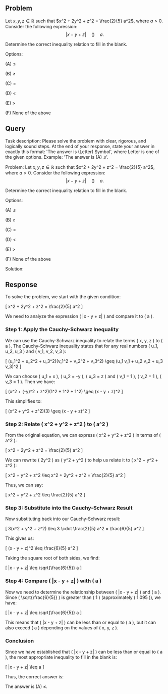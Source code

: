## Problem

Let $x, y, z \in \mathbb{R}$ such that $x^2 + 2y^2 + z^2 = \frac{2}{5} a^2$, where $a > 0$. Consider the following expression:
$$
|x - y + z| \quad () \quad a.
$$

Determine the correct inequality relation to fill in the blank.

Options:

(A) $\leq$ 

(B) $\geq$

(C) $=$ 

(D) $<$

(E) $>$

(F) None of the above

## Query

Task description: Please solve the problem with clear, rigorous, and logically sound steps. At the end of your response, state your answer in exactly this format: 'The answer is (Letter) Symbol', where Letter is one of the given options. Example: 'The answer is (A) $\leq$'.

Problem: Let $x, y, z \in \mathbb{R}$ such that $x^2 + 2y^2 + z^2 = \frac{2}{5} a^2$, where $a > 0$. Consider the following expression:
$$
|x - y + z| \quad () \quad a.
$$

Determine the correct inequality relation to fill in the blank.

Options:

(A) $\leq$ 

(B) $\geq$

(C) $=$ 

(D) $<$

(E) $>$

(F) None of the above

Solution:

## Response

To solve the problem, we start with the given condition:

\[
x^2 + 2y^2 + z^2 = \frac{2}{5} a^2
\]

We need to analyze the expression \( |x - y + z| \) and compare it to \( a \).

### Step 1: Apply the Cauchy-Schwarz Inequality

We can use the Cauchy-Schwarz inequality to relate the terms \( x, y, z \) to \( a \). The Cauchy-Schwarz inequality states that for any real numbers \( u_1, u_2, u_3 \) and \( v_1, v_2, v_3 \):

\[
(u_1^2 + u_2^2 + u_3^2)(v_1^2 + v_2^2 + v_3^2) \geq (u_1 v_1 + u_2 v_2 + u_3 v_3)^2
\]

We can choose \( u_1 = x \), \( u_2 = -y \), \( u_3 = z \) and \( v_1 = 1 \), \( v_2 = 1 \), \( v_3 = 1 \). Then we have:

\[
(x^2 + (-y)^2 + z^2)(1^2 + 1^2 + 1^2) \geq (x - y + z)^2
\]

This simplifies to:

\[
(x^2 + y^2 + z^2)(3) \geq (x - y + z)^2
\]

### Step 2: Relate \( x^2 + y^2 + z^2 \) to \( a^2 \)

From the original equation, we can express \( x^2 + y^2 + z^2 \) in terms of \( a^2 \):

\[
x^2 + 2y^2 + z^2 = \frac{2}{5} a^2
\]

We can rewrite \( 2y^2 \) as \( y^2 + y^2 \) to help us relate it to \( x^2 + y^2 + z^2 \):

\[
x^2 + y^2 + z^2 \leq x^2 + 2y^2 + z^2 = \frac{2}{5} a^2
\]

Thus, we can say:

\[
x^2 + y^2 + z^2 \leq \frac{2}{5} a^2
\]

### Step 3: Substitute into the Cauchy-Schwarz Result

Now substituting back into our Cauchy-Schwarz result:

\[
3(x^2 + y^2 + z^2) \leq 3 \cdot \frac{2}{5} a^2 = \frac{6}{5} a^2
\]

This gives us:

\[
(x - y + z)^2 \leq \frac{6}{5} a^2
\]

Taking the square root of both sides, we find:

\[
|x - y + z| \leq \sqrt{\frac{6}{5}} a
\]

### Step 4: Compare \( |x - y + z| \) with \( a \)

Now we need to determine the relationship between \( |x - y + z| \) and \( a \). Since \( \sqrt{\frac{6}{5}} \) is greater than \( 1 \) (approximately \( 1.095 \)), we have:

\[
|x - y + z| \leq \sqrt{\frac{6}{5}} a
\]

This means that \( |x - y + z| \) can be less than or equal to \( a \), but it can also exceed \( a \) depending on the values of \( x, y, z \).

### Conclusion

Since we have established that \( |x - y + z| \) can be less than or equal to \( a \), the most appropriate inequality to fill in the blank is:

\[
|x - y + z| \leq a
\]

Thus, the correct answer is:

The answer is (A) $\leq$.